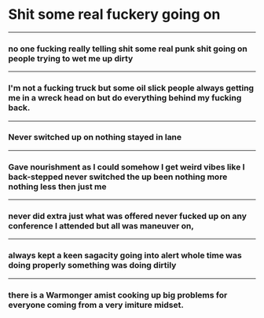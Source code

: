 # Shit some real fuckery going on
- - - -

###  no one fucking really telling shit some real punk shit going on people trying to wet me up dirty 
- - - -

### I'm not a fucking truck but some oil slick people always getting me in a wreck head on but do everything behind my fucking back.

- - - -

### Never switched up on nothing stayed in lane
- - - -
### Gave nourishment as I could somehow I get weird vibes like I back-stepped never switched the  up been nothing more nothing less then just me
- - - -
### never did extra just what was offered never fucked up on any conference I attended but all was maneuver on, 
- - - -
### always kept a keen sagacity going into alert whole time was doing properly something was doing dirtily 
- - - -
### there is a Warmonger amist cooking up big problems for everyone coming from a very imiture midset.
